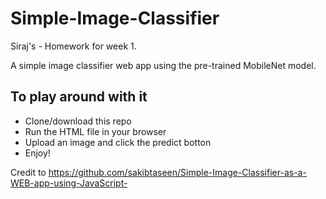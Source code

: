 # Simple-Image-Classifier
Siraj's - Homework for week 1.

A simple image classifier web app using the pre-trained MobileNet model. 

## To play around with it
- Clone/download this repo
- Run the HTML file in your browser
- Upload an image and click the predict botton
- Enjoy!
 
 Credit to https://github.com/sakibtaseen/Simple-Image-Classifier-as-a-WEB-app-using-JavaScript-
